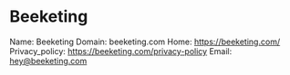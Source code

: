 
# Beeketing

Name: Beeketing
Domain: beeketing.com
Home: https://beeketing.com/
Privacy_policy: https://beeketing.com/privacy-policy
Email: hey@beeketing.com
